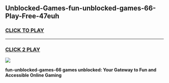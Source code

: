 
## Unblocked-Games-fun-unblocked-games-66-Play-Free-47euh
<h3>
<a href="https://premium76.site?title=fun-unblocked-games-66&ref=09A">CLICK TO PLAY</a></h3>
<hr>

<h3>
<a href="https://premium76.site?title=fun-unblocked-games-66&ref=09A">CLICK 2 PLAY</a>
  
</h3>

<a href="https://premium76.site?title=fun-unblocked-games-66&ref=09A"><img src="https://clearcache.store/games.png"></a>


**fun-unblocked-games-66 games unblocked: Your Gateway to Fun and Accessible Online Gaming**
